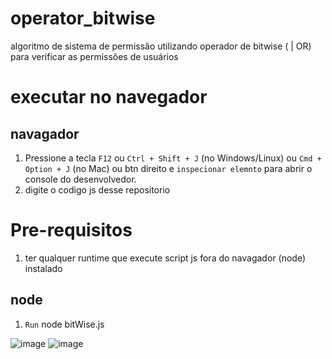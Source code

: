 # operator_bitwise
algoritmo de sistema de permissão utilizando operador de bitwise ( | OR) para verificar as permissões de usuários 

# executar no navegador

## navagador
1.  Pressione a tecla `F12` ou `Ctrl + Shift + J` (no Windows/Linux) ou `Cmd + Option + J` (no Mac) ou btn direito e `inspecionar elemnto` para abrir o console do desenvolvedor.
2.  digite o codigo js desse repositorio

# Pre-requisitos
1. ter qualquer runtime que execute script js fora do navagador (node) instalado
## node
1. `Run` node bitWise.js


![image](https://github.com/SSar4/operator_bitwise/assets/33840492/d9bd78f2-b0c3-4535-8cf0-839ab3abfb82)
![image](https://github.com/SSar4/operator_bitwise/assets/33840492/0e3d4562-44da-4d4f-ab78-49a232d47dd9)

